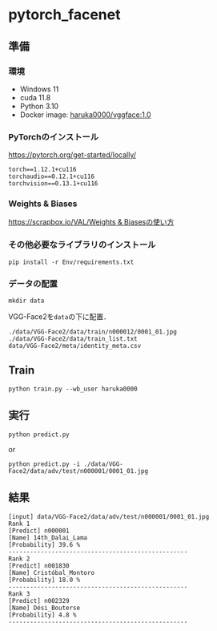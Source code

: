 # pytorch_facenet
## 準備
### 環境
- Windows 11
- cuda 11.8
- Python 3.10
- Docker image: [haruka0000/vggface:1.0](https://hub.docker.com/layers/haruka0000/vggface/1.0/images/sha256-c7c0207b62c812df96b3c3202ba9e7ace167c4f76be6257c52c16f9d40dd85cf?context=repo)

### PyTorchのインストール
https://pytorch.org/get-started/locally/
```
torch==1.12.1+cu116
torchaudio==0.12.1+cu116
torchvision==0.13.1+cu116
```

### Weights & Biases
[https://scrapbox.io/VAL/Weights & Biasesの使い方](https://scrapbox.io/VAL/Weights_&_Biases%E3%81%AE%E4%BD%BF%E3%81%84%E6%96%B9)

### その他必要なライブラリのインストール
```
pip install -r Env/requirements.txt
```

### データの配置
```
mkdir data
```
VGG-Face2を`data`の下に配置．
```
./data/VGG-Face2/data/train/n000012/0001_01.jpg
./data/VGG-Face2/data/train_list.txt
data/VGG-Face2/meta/identity_meta.csv
```

## Train
```
python train.py --wb_user haruka0000
```

## 実行
```
python predict.py
```
or
```
python predict.py -i ./data/VGG-Face2/data/adv/test/n000001/0001_01.jpg
```

## 結果
```
[input] data/VGG-Face2/data/adv/test/n000001/0001_01.jpg
Rank 1
[Predict] n000001
[Name] 14th_Dalai_Lama
[Probability] 39.6 %
--------------------------------------------------
Rank 2
[Predict] n001830
[Name] Cristóbal_Montoro
[Probability] 18.0 %
--------------------------------------------------
Rank 3
[Predict] n002329
[Name] Dési_Bouterse
[Probability] 4.8 %
--------------------------------------------------
```
